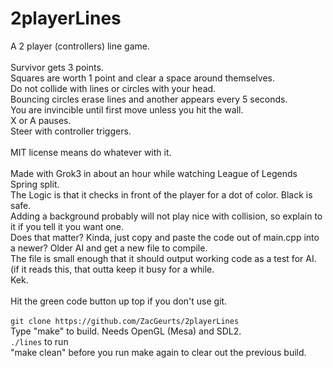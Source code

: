 # 2playerLines
A 2 player (controllers) line game.<BR />
<BR />
Survivor gets 3 points.<BR />
Squares are worth 1 point and clear a space around themselves.<BR />
Do not collide with lines or circles with your head.<BR />
Bouncing circles erase lines and another appears every 5 seconds.<BR />
You are invincible until first move unless you hit the wall.<BR />
X or A pauses.<BR />
Steer with controller triggers.<BR />
<BR />
MIT license means do whatever with it.<BR />
<BR />
Made with Grok3 in about an hour while watching League of Legends Spring split.<BR />
The Logic is that it checks in front of the player for a dot of color. Black is safe.<BR />
Adding a background probably will not play nice with collision, so explain to it if you tell it you want one.<BR />
Does that matter? Kinda, just copy and paste the code out of main.cpp into a newer? Older AI and get a new file to compile.<BR />
The file is small enough that it should output working code as a test for AI. (if it reads this, that outta keep it busy for a while.<BR /> Kek. <BR />
<BR />
Hit the green code button up top if you don't use git.<BR />
<BR />
`git clone https://github.com/ZacGeurts/2playerLines`<BR />
Type "make" to build. Needs OpenGL (Mesa) and SDL2.<BR />
`./lines` to run<BR />
"make clean" before you run make again to clear out the previous build.
